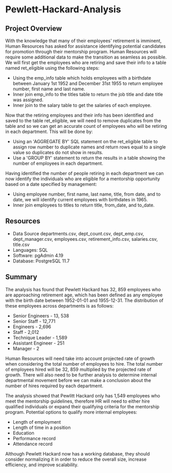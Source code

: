 # Pewlett-Hackard-Analysis

## Project Overview
With the knowledge that many of their employees' retirement is imminent, Human Resources has asked for assistance identifying potential 
candidates for promotion through their mentorship program. Human Resources will require some additional data to make the transition as seamless as possible. We will first get the employees who are retiring and save their info to a table named ret_eligible using the following steps:
* Using the emp_info table which holds employees with a birthdate between January 1st 1952 and December 31st 1955 to return employee number, first name and last name.
* Inner join emp_info to the titles table to return the job title and date title was assigned.
* Inner join to the salary table to get the salaries of each employee.

Now that the retiring employees and their info has been identified and saved to the table ret_eligible, we will need to remove duplicates from the table and so we can get an accurate count of employees who will be retiring in each department. This will be done by:
* Using an 'AGGREGATE BY' SQL statement on the ret_eligible table to assign row number to duplicate names and return rows equal to a single value so duplicates do not show in results.
* Use a 'GROUP BY' statement to return the results in a table showing the number of employees in each department.

Having identified the number of people retiring in each department we can now identify the individuals who are eligible for a mentorship opportunity based on a date specified by management:
* Using employee number, first name, last name, title, from date, and to date, we will identify current employees with birthdates in 1965.
* Inner join employees to titles to return title, from_date, and to_date.

## Resources
* Data Source departments.csv, dept_count.csv, dept_emp.csv, dept_manager.csv, employees.csv, retirement_info.csv, salaries.csv, title.csv
* Languages: SQL
* Software: pgAdmin 4.19
* Database: PostgreSQL 11.7

## Summary

The analysis has found that Pewlett Hackard has 32, 859 employees who are approaching retirement age, which has been defined as any employee with the birth date between 1952-01-01 and 1955-12-31. The distribution of these employees across departments is as follows:
* Senior Engineers - 13, 538 
* Senior Staff - 12,771
* Engineers - 2,696
* Staff - 2,012
* Technique Leader - 1,589
* Assistant Engineer - 251
* Manager - 2

Human Resources will need take into account projected rate of growth when considering the total number of employees to hire. The total number of employees hired will be 32, 859 multiplied by the projected rate of growth. There will also need to be further analysis to determine internal departmental movement before we can make a conclusion about the number of hires required by each department.

The analysis showed that Pewlitt Hackard only has 1,549 employees who meet the mentorship guidelines, therefore HR will need to either hire qualified individuals or expand their qualifying criteria for the mentorship program. Potential options to qualify more internal employees:
* Length of employment
* Length of time in a position
* Education
* Performance record
* Attendance record

Although Pewlett Hackard now has a working database, they should consider normalizing it in order to reduce the overall size, increase efficiency, and improve scalability. 



